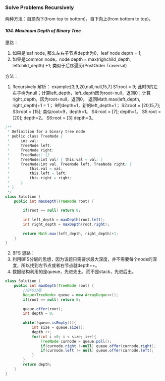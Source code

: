 ### Solve Problems Recursively
两种方法：自顶向下(from top to bottom)，自下向上(from bottom to top)。

#### ***104. Maximum Depth of Binary Tree***
思路：
1. 如果是leaf node, 那么左右子节点depth为0，leaf node depth = 1;
2. 如果是common node，node depth = max(righchild_depth, leftchild_depth) +1;
类似于后序遍历(PostOrder Traversal)

方法：
1. Recursively
解析：
example:[3,9,20,null,null,15,7]
S1:root = 9;
此时9的左右子树为null；计算left_depth，left_depth因为root=null，返回0；计算right_depth，因为root=null，返回0。
返回Math.max(left_depth, right_depth)+1 = 1；
9的depth=1，新的left_depth=1；
S2:root = [20,15,7];
S3:root = [15];
类似root=9，depth=1。
S4:root = [7];
depth=1。
S5:root = [20];
depth=2。
S6:root = [3]
depth=3。

```java
/**
 * Definition for a binary tree node.
 * public class TreeNode {
 *     int val;
 *     TreeNode left;
 *     TreeNode right;
 *     TreeNode() {}
 *     TreeNode(int val) { this.val = val; }
 *     TreeNode(int val, TreeNode left, TreeNode right) {
 *         this.val = val;
 *         this.left = left;
 *         this.right = right;
 *     }
 * }
 */
class Solution {
    public int maxDepth(TreeNode root) {
        
        if(root == null) return 0;
        
        int left_depth = maxDepth(root.left);
        int right_depth = maxDepth(root.right);
        
        return Math.max(left_depth, right_depth)+1;
    }
}
```
2. BFS
思路：
1. 利用BFS分层的思想，因为该题只需要求最大深度，并不需要每个node的深度，所以找到左节点或者右节点就depth++。
2. 数据结构利用的是queue，先进先出，而不是stack，先进后出。
```java
class Solution {
    public int maxDepth(TreeNode root) {
        //BFS分层
        Deque<TreeNode> queue = new ArrayDeque<>();
        if(root == null) return 0;
        
        queue.offer(root);
        int depth = 0;
        
        while(!queue.isEmpty()){
            int size = queue.size();
            depth ++;
            for(int i =0; i < size; i++){
                TreeNode curnode = queue.poll();
                if(curnode.right !=null) queue.offer(curnode.right);   
                if(curnode.left != null) queue.offer(curnode.left);              
            }
        }
        return depth;
    }
}
```
